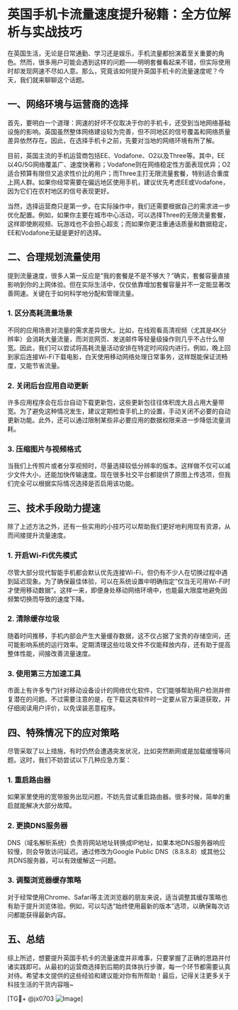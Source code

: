 # 英国手机卡流量速度提升秘籍：全方位解析与实战技巧

在英国生活，无论是日常通勤、学习还是娱乐，手机流量都扮演着至关重要的角色。然而，很多用户可能会遇到这样的问题——明明套餐看起来不错，但实际使用时却发现网速不尽如人意。那么，究竟该如何提升英国手机卡的流量速度呢？今天，我们就来聊聊这个话题。

## 一、网络环境与运营商的选择

首先，要明白一个道理：网速的好坏不仅取决于你的手机卡，还受到当地网络基础设施的影响。英国虽然整体网络建设较为完善，但不同地区的信号覆盖和网络质量差异依然存在。因此，在选择手机卡之前，先要对当地的网络环境有所了解。

目前，英国主流的手机运营商包括EE、Vodafone、O2以及Three等。其中，EE以4G/5G网络覆盖广、速度快著称；Vodafone则在网络稳定性方面表现优异；O2适合预算有限但又追求性价比的用户；而Three主打无限流量套餐，特别适合重度上网人群。如果你经常需要在偏远地区使用手机，建议优先考虑EE或Vodafone，因为它们在农村地区的信号表现更好。

当然，选择运营商只是第一步。在实际操作中，我们还需要根据自己的需求进一步优化配置。例如，如果你主要在城市中心活动，可以选择Three的无限流量套餐，这样即使刷视频、玩游戏也不会担心超支；而如果你更注重通话质量和数据稳定，EE和Vodafone无疑是更好的选择。

## 二、合理规划流量使用

提到流量速度，很多人第一反应是“我的套餐是不是不够大？”确实，套餐容量直接影响到你的上网体验。但在实际生活中，仅仅依靠增加套餐容量并不一定能显著改善网速。关键在于如何科学地分配和管理流量。

### 1. **区分高耗流量场景**
不同的应用场景对流量的需求差异很大。比如，在线观看高清视频（尤其是4K分辨率）会消耗大量流量，而浏览网页、发送邮件等轻量级操作则几乎不占什么带宽。因此，我们可以尝试将高耗流量活动安排在特定时间段内进行。例如，晚上回到家后连接Wi-Fi下载电影，白天使用移动网络处理日常事务，这样既能保证流畅度，又能节省流量。

### 2. **关闭后台应用自动更新**
许多应用程序会在后台自动下载更新包，这些更新包往往体积庞大且占用大量带宽。为了避免这种情况发生，建议定期检查手机上的设置，手动关闭不必要的自动更新功能。此外，还可以通过限制某些非必要应用的数据权限来进一步降低流量消耗。

### 3. **压缩图片与视频格式**
当我们上传照片或者分享视频时，尽量选择较低分辨率的版本。这样做不仅可以减少文件大小，还能加快传输速度。现在很多社交平台都提供了原图上传选项，但我们完全可以根据实际情况选择是否启用该功能。

## 三、技术手段助力提速

除了上述方法之外，还有一些实用的小技巧可以帮助我们更好地利用现有资源，从而间接提升流量速度。

### 1. **开启Wi-Fi优先模式**
尽管大部分现代智能手机都会默认优先连接Wi-Fi，但仍有不少人在切换过程中遇到延迟现象。为了确保最佳体验，可以在系统设置中明确指定“仅当无可用Wi-Fi时才使用移动数据”。这样一来，即便身处移动网络环境中，也能最大限度地避免因频繁切换而导致的速度下降。

### 2. **清除缓存垃圾**
随着时间推移，手机内部会产生大量缓存数据，这不仅占据了宝贵的存储空间，还可能影响系统的运行效率。定期清理这些垃圾文件不仅能释放内存，还有助于提高整体性能，间接改善流量速度。

### 3. **使用第三方加速工具**
市面上有许多专门针对移动设备设计的网络优化软件，它们能够帮助用户检测并修复潜在的问题。不过需要注意的是，在下载这类软件时一定要从官方渠道获取，并仔细阅读用户评价，以免误装恶意程序。

## 四、特殊情况下的应对策略

尽管采取了以上措施，有时仍然会遭遇突发状况，比如突然断网或是加载缓慢等问题。这时，我们不妨尝试以下几种应急方案：

### 1. **重启路由器**
如果家里使用的宽带服务出现问题，不妨先尝试重启路由器。很多时候，简单的重启就能解决大部分故障。

### 2. **更换DNS服务器**
DNS（域名解析系统）负责将网站地址转换成IP地址，如果本地DNS服务器响应较慢，则会导致访问延迟。通过修改为Google Public DNS（8.8.8.8）或其他公共DNS服务器，可以有效缓解这一问题。

### 3. **调整浏览器缓存策略**
对于经常使用Chrome、Safari等主流浏览器的朋友来说，适当调整其缓存策略也有助于提升浏览体验。例如，可以勾选“始终使用最新的版本”选项，以确保每次访问都能获得最新内容。

## 五、总结

综上所述，想要提升英国手机卡的流量速度并非难事，只要掌握了正确的思路并付诸实践即可。从最初的运营商选择到后期的具体执行步骤，每一个环节都需要认真对待。希望本文提供的这些经验和建议能对你有所帮助！最后，记得关注更多关于科技生活的干货内容哦~

[TG💪+ @jx0703 ![Image](https://github.com/user-attachments/assets/dbca1d08-cadb-493c-b0ec-ad6f7a83f270)]
